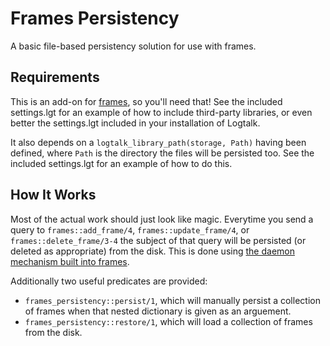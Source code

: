 # Frames Persistency

A basic file-based persistency solution for use with frames.

## Requirements

This is an add-on for [frames](https://github.com/PaulBrownMagic/Frames), so
you'll need that! See the included settings.lgt for an example of how to
include third-party libraries, or even better the settings.lgt included in your
installation of Logtalk.

It also depends on a `logtalk_library_path(storage, Path)` having been defined,
where `Path` is the directory the files will be persisted too. See the included
settings.lgt for an example of how to do this.

## How It Works

Most of the actual work should just look like magic. Everytime you send a query
to `frames::add_frame/4`, `frames::update_frame/4`, or
`frames::delete_frame/3-4` the subject of that query will be persisted (or
deleted as appropriate) from the disk. This is done using [the daemon mechanism
built into frames](https://github.com/PaulBrownMagic/Frames).

Additionally two useful predicates are provided:

- `frames_persistency::persist/1`, which will manually persist a collection of
  frames when that nested dictionary is given as an arguement.
- `frames_persistency::restore/1`, which will load a collection of frames from
  the disk.
